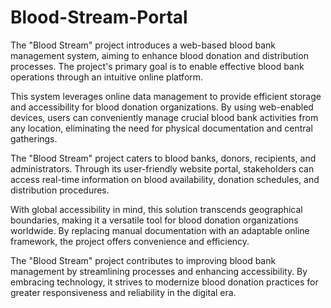 # Blood-Stream-Portal


The "Blood Stream" project introduces a web-based blood bank management system, aiming to enhance blood donation and distribution processes. The project's primary goal is to enable effective blood bank operations through an intuitive online platform.

This system leverages online data management to provide efficient storage and accessibility for blood donation organizations. By using web-enabled devices, users can conveniently manage crucial blood bank activities from any location, eliminating the need for physical documentation and central gatherings.

The "Blood Stream" project caters to blood banks, donors, recipients, and administrators. Through its user-friendly website portal, stakeholders can access real-time information on blood availability, donation schedules, and distribution procedures.

With global accessibility in mind, this solution transcends geographical boundaries, making it a versatile tool for blood donation organizations worldwide. By replacing manual documentation with an adaptable online framework, the project offers convenience and efficiency.

The "Blood Stream" project contributes to improving blood bank management by streamlining processes and enhancing accessibility. By embracing technology, it strives to modernize blood donation practices for greater responsiveness and reliability in the digital era.

